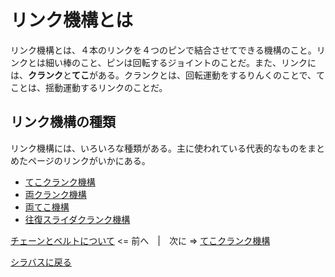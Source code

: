 # リンク機構とは
リンク機構とは、４本のリンクを４つのピンで結合させてできる機構のこと。リンクとは細い棒のこと、ピンは回転するジョイントのことだ。また、リンクには、**クランク**と**てこ**がある。クランクとは、回転運動をするりんくのことで、てことは、揺動運動するリンクのことだ。

## リンク機構の種類
リンク機構には、いろいろな種類がある。主に使われている代表的なものをまとめたページのリンクがいかにある。
- [てこクランク機構](about-tekocrank.md)
- [両クランク機構](about-double-crank)
- [両てこ機構](about-double-teko.md)
- [往復スライダクランク機構](about-slider-crank.md)

[チェーンとベルトについて](about-chains-and-belts.md) <= 前へ　|　次に => [てこクランク機構](about-tekocrank.md)

[シラバスに戻る](syllabus.md)

